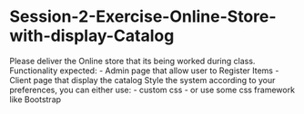 # Session-2-Exercise-Online-Store-with-display-Catalog
Please deliver the Online store that its being worked during class.  Functionality expected: - Admin page that allow user to Register Items - Client page that display the catalog  Style the system according to your preferences, you can either use: - custom css - or use some css framework like Bootstrap
